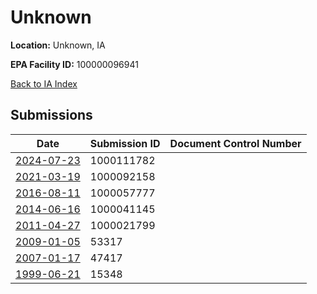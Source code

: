 # Unknown

**Location:** Unknown, IA

**EPA Facility ID:** 100000096941

[Back to IA Index](../../index.md)

## Submissions

| Date | Submission ID | Document Control Number |
|------|--------------|-------------------------|
| [2024-07-23](submissions/1000111782.md) | 1000111782 |  |
| [2021-03-19](submissions/1000092158.md) | 1000092158 |  |
| [2016-08-11](submissions/1000057777.md) | 1000057777 |  |
| [2014-06-16](submissions/1000041145.md) | 1000041145 |  |
| [2011-04-27](submissions/1000021799.md) | 1000021799 |  |
| [2009-01-05](submissions/53317.md) | 53317 |  |
| [2007-01-17](submissions/47417.md) | 47417 |  |
| [1999-06-21](submissions/15348.md) | 15348 |  |

